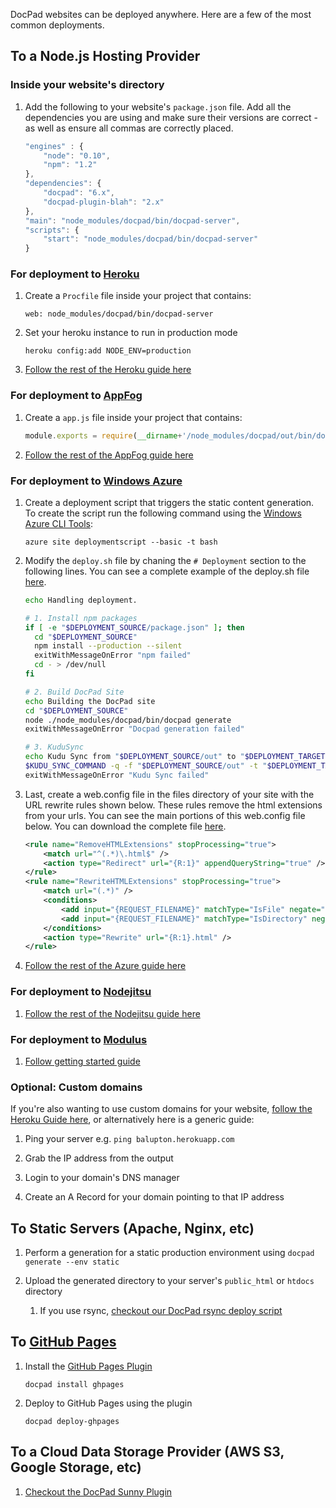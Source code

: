 DocPad websites can be deployed anywhere. Here are a few of the most common deployments.


## To a Node.js Hosting Provider



### Inside your website's directory

1. Add the following to your website's `package.json` file. Add all the dependencies you are using and make sure their versions are correct - as well as ensure all commas are correctly placed.

	``` javascript
	"engines" : {
		"node": "0.10",
		"npm": "1.2"
	},
	"dependencies": {
		"docpad": "6.x",
		"docpad-plugin-blah": "2.x"
	},
	"main": "node_modules/docpad/bin/docpad-server",
	"scripts": {
		"start": "node_modules/docpad/bin/docpad-server"
	}
	```

### For deployment to [Heroku](http://www.heroku.com/)

1. Create a `Procfile` file inside your project that contains:

	```
	web: node_modules/docpad/bin/docpad-server
	```

1. Set your heroku instance to run in production mode

	```
	heroku config:add NODE_ENV=production
	```

1. [Follow the rest of the Heroku guide here](http://devcenter.heroku.com/articles/node-js)



### For deployment to [AppFog](https://www.appfog.com/)

1. Create a `app.js` file inside your project that contains:

	``` javascript
	module.exports = require(__dirname+'/node_modules/docpad/out/bin/docpad-server');
	```

1. [Follow the rest of the AppFog guide here](https://docs.appfog.com/getting-started)



### For deployment to [Windows Azure](http://www.windowsazure.com/en-us/home/scenarios/web-sites/)

1. Create a deployment script that triggers the static content generation. To create the script run the following command using the [Windows Azure CLI Tools](http://www.windowsazure.com/en-us/develop/nodejs/how-to-guides/command-line-tools/):

	```
	azure site deploymentscript --basic -t bash
	```

1. Modify the `deploy.sh` file by chaning the `# Deployment` section to the following lines. You can see a complete example of the deploy.sh file [here](https://gist.github.com/ntotten/4715760#file-deploy-sh).

	``` bash
	echo Handling deployment.

	# 1. Install npm packages
	if [ -e "$DEPLOYMENT_SOURCE/package.json" ]; then
	  cd "$DEPLOYMENT_SOURCE"
	  npm install --production --silent
	  exitWithMessageOnError "npm failed"
	  cd - > /dev/null
	fi

	# 2. Build DocPad Site
	echo Building the DocPad site
	cd "$DEPLOYMENT_SOURCE"
	node ./node_modules/docpad/bin/docpad generate
	exitWithMessageOnError "Docpad generation failed"

	# 3. KuduSync
	echo Kudu Sync from "$DEPLOYMENT_SOURCE/out" to "$DEPLOYMENT_TARGET"
	$KUDU_SYNC_COMMAND -q -f "$DEPLOYMENT_SOURCE/out" -t "$DEPLOYMENT_TARGET" -n "$NEXT_MANIFEST_PATH" -p "$PREVIOUS_MANIFEST_PATH" -i ".git;.deployment;deploy.sh" 2> /dev/null
	exitWithMessageOnError "Kudu Sync failed"
	```

1. Last, create a web.config file in the files directory of your site with the URL rewrite rules shown below. These rules remove the html extensions from your urls. You can see the main portions of this web.config file below. You can download the complete file [here](https://gist.github.com/ntotten/4715760#file-web-config).

	``` xml
	<rule name="RemoveHTMLExtensions" stopProcessing="true">
		<match url="^(.*)\.html$" />
		<action type="Redirect" url="{R:1}" appendQueryString="true" />
	</rule>
	<rule name="RewriteHTMLExtensions" stopProcessing="true">
		<match url="(.*)" />
		<conditions>
			<add input="{REQUEST_FILENAME}" matchType="IsFile" negate="true"/>
			<add input="{REQUEST_FILENAME}" matchType="IsDirectory" negate="true"/>
		</conditions>
		<action type="Rewrite" url="{R:1}.html" />
	</rule>
	```
	
1. [Follow the rest of the Azure guide here](http://blog.ntotten.com/2013/01/11/static-site-generation-with-docpad-on-windows-azure-web-sites/)



### For deployment to [Nodejitsu](http://nodejitsu.com/)

1. [Follow the rest of the Nodejitsu guide here](http://nodejitsu.com/paas/getting-started.html)


### For deployment to [Modulus](http://modulus.io)

1. [Follow getting started guide](https://modulus.io/codex/getting_started)


### Optional: Custom domains

If you're also wanting to use custom domains for your website, [follow the Heroku Guide here](https://devcenter.heroku.com/articles/custom-domains), or alternatively here is a generic guide:

1. Ping your server e.g. `ping balupton.herokuapp.com`

1. Grab the IP address from the output

1. Login to your domain's DNS manager

1. Create an A Record for your domain pointing to that IP address



## To Static Servers (Apache, Nginx, etc)

1. Perform a generation for a static production environment using `docpad generate --env static`

2. Upload the generated directory to your server's `public_html` or `htdocs` directory

	1. If you use rsync, [checkout our DocPad rsync deploy script](https://gist.github.com/Hypercubed/5804999)


## To [GitHub Pages](http://pages.github.com/)

1. Install the [GitHub Pages Plugin](/plugin/ghpages)

	```
	docpad install ghpages
	```

2. Deploy to GitHub Pages using the plugin

	```
	docpad deploy-ghpages
	```


## To a Cloud Data Storage Provider (AWS S3, Google Storage, etc)

1. [Checkout the DocPad Sunny Plugin](https://github.com/bobobo1618/docpad-plugin-sunny)
